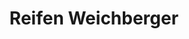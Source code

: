 ---
title: "Reifen Weichberger"
url: /oberndorf-an-der-melk/reifen-weichberger-wieselburger-strasse-2/
shop: Reifen
---